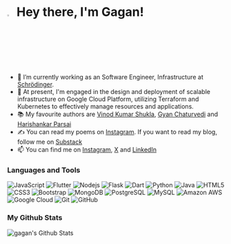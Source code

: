 # <img src="https://raw.githubusercontent.com/aemmadi/aemmadi/master/wave.gif" width="3%"> Hey there, I'm Gagan!

- 🔭 I’m currently working as an Software Engineer, Infrastructure at [Schrödinger](https://schrodinger.com).
- 🌱 At present, I'm engaged in the design and deployment of scalable infrastructure on Google Cloud Platform, utilizing Terraform and Kubernetes to effectively manage resources and applications.
- 📚 My favourite authors are [Vinod Kumar Shukla](https://hindwi.org/poets/vinod-kumar-shukla), [Gyan Chaturvedi](https://www.hindwi.org/poets/gyan-chaturvedi/profile) and [Harishankar Parsai](https://www.hindwi.org/poets/harishankar-parsai)
- ✍️ You can read my poems on [Instagram](https://www.instagram.com/stories/highlights/18021263095827297). If you want to read my blog, follow me on [Substack](https://gagantalreja.substack.com/)
- 📫 You can find me on [Instagram](https://www.instagram.com/gagantalreja/), [X](https://twitter.com/gagan_talreja) and [LinkedIn](https://www.linkedin.com/in/gagantalreja/)

### Languages and Tools

![JavaScript](https://img.shields.io/badge/-JavaScript-black?style=flat-square&logo=javascript)
![Flutter](https://img.shields.io/badge/-Flutter-blue?style=flat-square&logo=flutter)
![Nodejs](https://img.shields.io/badge/-Nodejs-black?style=flat-square&logo=Node.js)
![Flask](https://img.shields.io/badge/-Flask-blue?style=flat-square&logo=flask)
![Dart](https://img.shields.io/badge/-Dart-blue?style=flat-square&logo=dart)
![Python](https://img.shields.io/badge/-Python-black?style=flat-square&logo=Python)
![Java](https://img.shields.io/badge/-java-E34A86?style=flat-square&logo=java)
![HTML5](https://img.shields.io/badge/-HTML5-E34F26?style=flat-square&logo=html5&logoColor=white)
![CSS3](https://img.shields.io/badge/-CSS3-1572B6?style=flat-square&logo=css3)
![Bootstrap](https://img.shields.io/badge/-Bootstrap-563D7C?style=flat-square&logo=bootstrap)
![MongoDB](https://img.shields.io/badge/-MongoDB-black?style=flat-square&logo=mongodb)
![PostgreSQL](https://img.shields.io/badge/-PostgreSQL-336791?style=flat-square&logo=postgresql)
![MySQL](https://img.shields.io/badge/-MySQL-black?style=flat-square&logo=mysql)
![Amazon AWS](https://img.shields.io/badge/Amazon%20AWS-232F3E?style=flat-square&logo=amazon-aws)
![Google Cloud](https://img.shields.io/badge/Google%20Cloud-black?style=flat-square&logo=google-cloud)
![Git](https://img.shields.io/badge/-Git-black?style=flat-square&logo=git)
![GitHub](https://img.shields.io/badge/-GitHub-181717?style=flat-square&logo=github)

### My Github Stats

<p align = "center">
  <img align="left" alt="gagan's Github Stats" src="https://github-readme-stats.vercel.app/api?username=gagantalreja&theme=tokyonight&show_icons=true&hide_border=true&count_private=true" />
</p>


